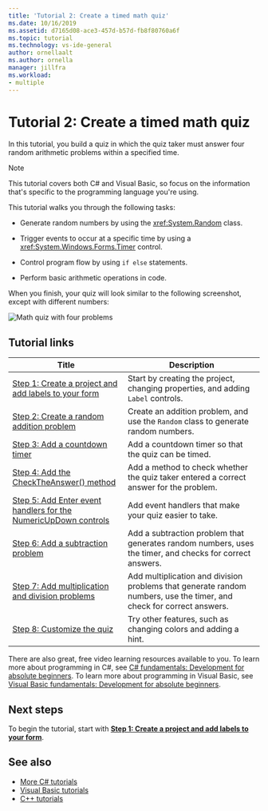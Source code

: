 ```yaml
---
title: 'Tutorial 2: Create a timed math quiz'
ms.date: 10/16/2019
ms.assetid: d7165d08-ace3-457d-b57d-fb8f80760a6f
ms.topic: tutorial
ms.technology: vs-ide-general
author: ornellaalt
ms.author: ornella
manager: jillfra
ms.workload:
- multiple
---
```

# Tutorial 2: Create a timed math quiz

In this tutorial, you build a quiz in which the quiz taker must answer four random arithmetic problems within a specified time.

> [!NOTE]
> This tutorial covers both C# and Visual Basic, so focus on the information that's specific to the programming language you're using.

This tutorial walks you through the following tasks:

- Generate random numbers by using the <xref:System.Random> class.

- Trigger events to occur at a specific time by using a <xref:System.Windows.Forms.Timer> control.

- Control program flow by using `if else` statements.

- Perform basic arithmetic operations in code.

When you finish, your quiz will look similar to the following screenshot, except with different numbers:

![Math quiz with four problems](../ide/media/express_finishedquiz.png)

## Tutorial links

|Title|Description|
|-----------|-----------------|
|[Step 1: Create a project and add labels to your form](../ide/step-1-create-a-project-and-add-labels-to-your-form.md)|Start by creating the project, changing properties, and adding `Label` controls.|
|[Step 2: Create a random addition problem](../ide/step-2-create-a-random-addition-problem.md)|Create an addition problem, and use the `Random` class to generate random numbers.|
|[Step 3: Add a countdown timer](../ide/step-3-add-a-countdown-timer.md)|Add a countdown timer so that the quiz can be timed.|
|[Step 4: Add the CheckTheAnswer() method](../ide/step-4-add-the-checktheanswer-parens-method.md)|Add a method to check whether the quiz taker entered a correct answer for the problem.|
|[Step 5: Add Enter event handlers for the NumericUpDown controls](../ide/step-5-add-enter-event-handlers-for-the-numericupdown-controls.md)|Add event handlers that make your quiz easier to take.|
|[Step 6: Add a subtraction problem](../ide/step-6-add-a-subtraction-problem.md)|Add a subtraction problem that generates random numbers, uses the timer, and checks for correct answers.|
|[Step 7: Add multiplication and division problems](../ide/step-7-add-multiplication-and-division-problems.md)|Add multiplication and division problems that generate random numbers, use the timer, and check for correct answers.|
|[Step 8: Customize the quiz](../ide/step-8-customize-the-quiz.md)|Try other features, such as changing colors and adding a hint.|

There are also great, free video learning resources available to you. To learn more about programming in C#, see [C# fundamentals: Development for absolute beginners](https://channel9.msdn.com/Series/C-Sharp-Fundamentals-Development-for-Absolute-Beginners). To learn more about programming in Visual Basic, see [Visual Basic fundamentals: Development for absolute beginners](https://channel9.msdn.com/Series/Visual-Basic-Development-for-Absolute-Beginners).

## Next steps

To begin the tutorial, start with **[Step 1: Create a project and add labels to your form](../ide/step-1-create-a-project-and-add-labels-to-your-form.md)**.

## See also

* [More C# tutorials](/visualstudio/get-started/csharp/)
* [Visual Basic tutorials](/visualstudio/get-started/visual-basic/)
* [C++ tutorials](/cpp/get-started/tutorial-console-cpp)
